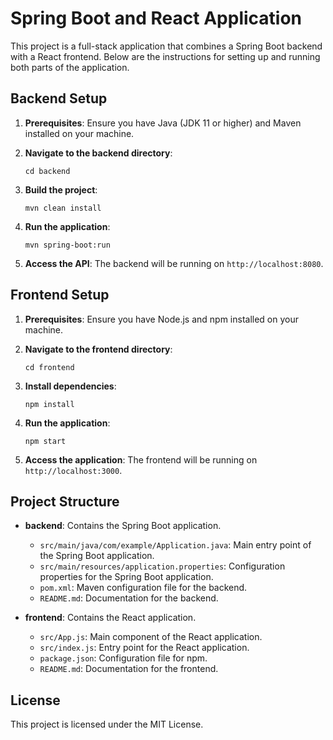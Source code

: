 # Spring Boot and React Application

This project is a full-stack application that combines a Spring Boot backend with a React frontend. Below are the instructions for setting up and running both parts of the application.

## Backend Setup

1. **Prerequisites**: Ensure you have Java (JDK 11 or higher) and Maven installed on your machine.

2. **Navigate to the backend directory**:
   ```
   cd backend
   ```

3. **Build the project**:
   ```
   mvn clean install
   ```

4. **Run the application**:
   ```
   mvn spring-boot:run
   ```

5. **Access the API**: The backend will be running on `http://localhost:8080`.

## Frontend Setup

1. **Prerequisites**: Ensure you have Node.js and npm installed on your machine.

2. **Navigate to the frontend directory**:
   ```
   cd frontend
   ```

3. **Install dependencies**:
   ```
   npm install
   ```

4. **Run the application**:
   ```
   npm start
   ```

5. **Access the application**: The frontend will be running on `http://localhost:3000`.

## Project Structure

- **backend**: Contains the Spring Boot application.
  - `src/main/java/com/example/Application.java`: Main entry point of the Spring Boot application.
  - `src/main/resources/application.properties`: Configuration properties for the Spring Boot application.
  - `pom.xml`: Maven configuration file for the backend.
  - `README.md`: Documentation for the backend.

- **frontend**: Contains the React application.
  - `src/App.js`: Main component of the React application.
  - `src/index.js`: Entry point for the React application.
  - `package.json`: Configuration file for npm.
  - `README.md`: Documentation for the frontend.

## License

This project is licensed under the MIT License.